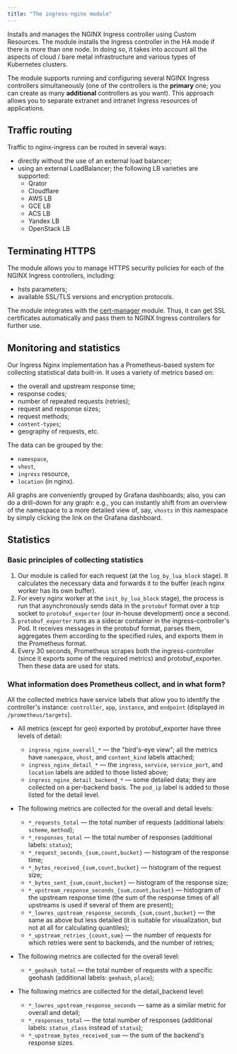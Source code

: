 ```yaml
---
title: "The ingress-nginx module"
---
```


Installs and manages the NGINX Ingress controller using Custom Resources. The module installs the Ingress controller in the HA mode if there is more than one node. In doing so, it takes into account all the aspects of cloud / bare metal infrastructure and various types of Kubernetes clusters.

The module supports running and configuring several NGINX Ingress controllers simultaneously (one of the controllers is the **primary** one; you can create as many **additional** controllers as you want). This approach allows you to separate extranet and intranet Ingress resources of applications.

## Traffic routing

Traffic to nginx-ingress can be routed in several ways:
- directly without the use of an external load balancer;
- using an external LoadBalancer; the following LB varieties are supported:
  - Qrator
  - Cloudflare
  - AWS LB
  - GCE LB
  - ACS LB
  - Yandex LB
  - OpenStack LB

## Terminating HTTPS

The module allows you to manage HTTPS security policies for each of the NGINX Ingress controllers, including:
- hsts parameters;
- available SSL/TLS versions and encryption protocols.

The module integrates with the [cert-manager](../../modules/cert-manager/) module. Thus, it can get SSL certificates automatically and pass them to NGINX Ingress controllers for further use.

## Monitoring and statistics

Our Ingress Nginx implementation has a Prometheus-based system for collecting statistical data built-in. It uses a variety of metrics based on:
- the overall and upstream response time;
- response codes;
- number of repeated requests (retries);
- request and response sizes;
- request methods;
- `content-types`;
- geography of requests, etc.

The data can be grouped by the:
- `namespace`,
- `vhost`,
- `ingress` resource,
- `location` (in nginx).

All graphs are conveniently grouped by Grafana dashboards; also, you can do a drill-down for any graph: e.g., you can instantly shift from an overview of the namespace to a more detailed view of, say, `vhosts` in this namespace by simply clicking the link on the Grafana dashboard.

## Statistics

### Basic principles of collecting statistics

1. Our module is called for each request (at the `log_by_lua_block` stage). It calculates the necessary data and forwards it to the buffer (each nginx worker has its own buffer).
2. For every nginx worker at the `init_by_lua_block` stage), the process is run that asynchronously sends data in the `protobuf` format over a tcp socket to `protobuf_exporter` (our in-house development) once a second.
3. `protobuf_exporter` runs as a sidecar container in the ingress-controller's Pod. It receives messages in the protobuf format, parses them, aggregates them according to the specified rules, and exports them in the Prometheus format.
4. Every 30 seconds, Prometheus scrapes both the ingress-controller (since it exports some of the required metrics) and protobuf_exporter. Then these data are used for stats.

### What information does Prometheus collect, and in what form?

All the collected metrics have service labels that allow you to identify the controller's instance: `controller`, `app`, `instance`, and `endpoint` (displayed in `/prometheus/targets`).

* All metrics (except for geo) exported by protobuf_exporter have three levels of detail:
  * `ingress_nginx_overall_*` — the "bird's-eye view"; all the metrics have `namespace`, `vhost`, and `content_kind` labels attached;
  * `ingress_nginx_detail_*` — the `ingress`, `service`, `service_port`, and `location` labels are added to those listed above;
  * `ingress_nginx_detail_backend_*` — some detailed data; they are collected on a per-backend basis. The `pod_ip` label is added to those listed for the detail level.

* The following metrics are collected for the overall and detail levels:
  * `*_requests_total` — the total number of requests (additional labels: `scheme`, `method`);
  * `*_responses_total` — the total number of responses (additional labels: `status`);
  * `*_request_seconds_{sum,count,bucket}` — histogram of the response time;
  * `*_bytes_received_{sum,count,bucket}` — histogram of the request size;
  * `*_bytes_sent_{sum,count,bucket}` — histogram of the response size;
  * `*_upstream_response_seconds_{sum,count,bucket}` — histogram of the upstream response time (the sum of the response times of all upstreams is used if several of them are present);
  * `*_lowres_upstream_response_seconds_{sum,count,bucket}` — the same as above but less detailed (it is suitable for visualization, but not at all for calculating quantiles);
  * `*_upstream_retries_{count,sum}` — the number of requests for which retries were sent to backends, and the number of retries;

* The following metrics are collected for the overall level:
  * `*_geohash_total` — the total number of requests with a specific geohash (additional labels: `geohash`, `place`);

* The following metrics are collected for the detail_backend level:
  * `*_lowres_upstream_response_seconds` — same as a similar metric for overall and detail;
  * `*_responses_total` — the total number of responses (additional labels: `status_class` instead of `status`);
  * `*_upstream_bytes_received_sum` — the sum of the backend's response sizes.

